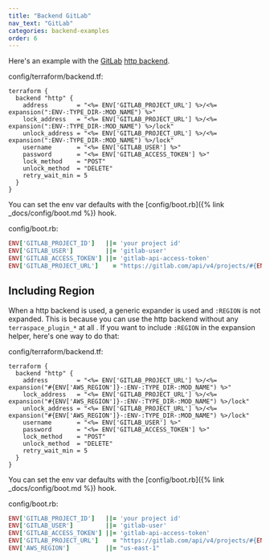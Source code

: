 ```yaml
---
title: "Backend GitLab"
nav_text: "GitLab"
categories: backend-examples
order: 6
---
```


Here's an example with the [GitLab](https://docs.gitlab.com/ee/user/infrastructure/iac/terraform_state.html) [http backend](https://www.terraform.io/language/settings/backends/http).

config/terraform/backend.tf:

```
terraform {
  backend "http" {
    address        = "<%= ENV['GITLAB_PROJECT_URL'] %>/<%= expansion(":ENV-:TYPE_DIR-:MOD_NAME") %>"
    lock_address   = "<%= ENV['GITLAB_PROJECT_URL'] %>/<%= expansion(":ENV-:TYPE_DIR-:MOD_NAME") %>/lock"
    unlock_address = "<%= ENV['GITLAB_PROJECT_URL'] %>/<%= expansion(":ENV-:TYPE_DIR-:MOD_NAME") %>/lock"
    username       = "<%= ENV['GITLAB_USER'] %>"
    password       = "<%= ENV['GITLAB_ACCESS_TOKEN'] %>"
    lock_method    = "POST"
    unlock_method  = "DELETE"
    retry_wait_min = 5
  }
}
```

You can set the env var defaults with the [config/boot.rb]({% link _docs/config/boot.md %}) hook.

config/boot.rb:

```ruby
ENV['GITLAB_PROJECT_ID']   ||= 'your project id'
ENV['GITLAB_USER']         ||= 'gitlab-user'
ENV['GITLAB_ACCESS_TOKEN'] ||= 'gitlab-api-access-token'
ENV['GITLAB_PROJECT_URL']    = "https://gitlab.com/api/v4/projects/#{ENV['GITLAB_PROJECT_ID']}/terraform/state"
```

## Including Region

When a http backend is used, a generic expander is used and `:REGION` is not expanded. This is because you can use the http backend without any `terraspace_plugin_*` at all . If you want to include `:REGION` in the expansion helper, here's one way to do that:

config/terraform/backend.tf:

```
terraform {
  backend "http" {
    address        = "<%= ENV['GITLAB_PROJECT_URL'] %>/<%= expansion("#{ENV['AWS_REGION']}-:ENV-:TYPE_DIR-:MOD_NAME") %>"
    lock_address   = "<%= ENV['GITLAB_PROJECT_URL'] %>/<%= expansion("#{ENV['AWS_REGION']}-:ENV-:TYPE_DIR-:MOD_NAME") %>/lock"
    unlock_address = "<%= ENV['GITLAB_PROJECT_URL'] %>/<%= expansion("#{ENV['AWS_REGION']}-:ENV-:TYPE_DIR-:MOD_NAME") %>/lock"
    username       = "<%= ENV['GITLAB_USER'] %>"
    password       = "<%= ENV['GITLAB_ACCESS_TOKEN'] %>"
    lock_method    = "POST"
    unlock_method  = "DELETE"
    retry_wait_min = 5
  }
}
```

You can set the env var defaults with the [config/boot.rb]({% link _docs/config/boot.md %}) hook.

config/boot.rb:

```ruby
ENV['GITLAB_PROJECT_ID']   ||= 'your project id'
ENV['GITLAB_USER']         ||= 'gitlab-user'
ENV['GITLAB_ACCESS_TOKEN'] ||= 'gitlab-api-access-token'
ENV['GITLAB_PROJECT_URL']    = "https://gitlab.com/api/v4/projects/#{ENV['GITLAB_PROJECT_ID']}/terraform/state"
ENV['AWS_REGION']          ||= "us-east-1"
```
